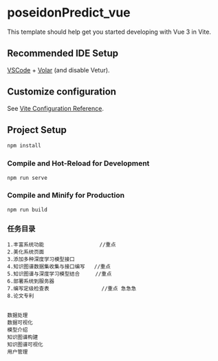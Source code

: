 # poseidonPredict_vue

This template should help get you started developing with Vue 3 in Vite.

## Recommended IDE Setup

[VSCode](https://code.visualstudio.com/) + [Volar](https://marketplace.visualstudio.com/items?itemName=Vue.volar) (and disable Vetur).

## Customize configuration

See [Vite Configuration Reference](https://vitejs.dev/config/).

## Project Setup

```sh
npm install
```

### Compile and Hot-Reload for Development

```sh
npm run serve
```

### Compile and Minify for Production

```sh
npm run build
```

### 任务目录
```
1.丰富系统功能                  //重点
2.美化系统页面
3.添加多种深度学习模型接口
4.知识图谱数据集收集与接口编写   //重点
5.知识图谱与深度学习模型结合     //重点
6.部署系统到服务器
7.编写定级检查表                 //重点 急急急
8.论文专利


数据处理
数据可视化
模型介绍
知识图谱构建
知识图谱可视化
用户管理

```
